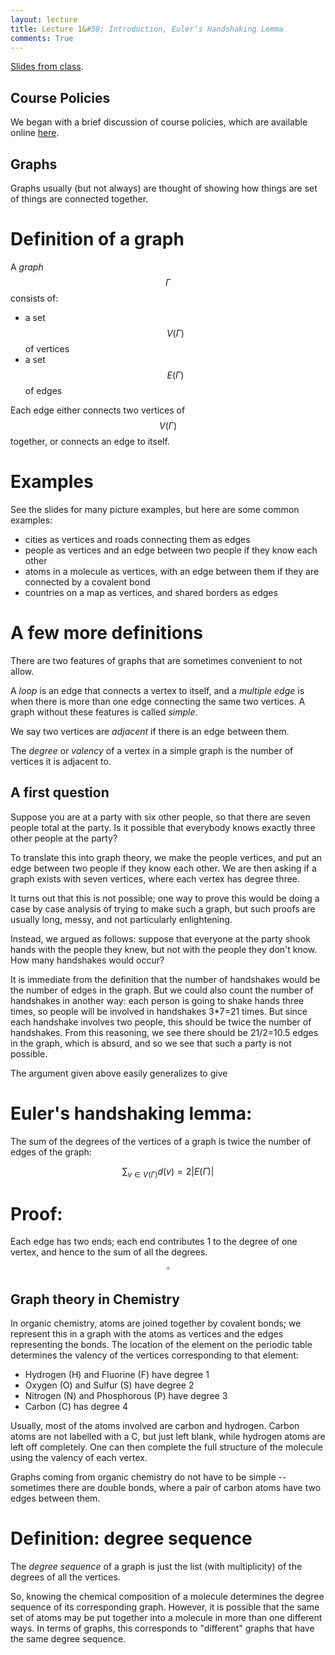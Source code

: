 ```yaml
---
layout: lecture
title: Lecture 1&#58; Introduction, Euler's Handshaking Lemma
comments: True
---
```

[Slides from class](/MAS341-Graph-Theory/Slides/Lecture1.html).


Course Policies
---

We began with a brief discussion of course policies, which are available online <a href="/MAS341-Graph-Theory/Policies/">here</a>.  


Graphs
---

Graphs usually (but not always) are thought of showing how things are set of things are connected together.

Definition of a graph
===

A *graph* $$\Gamma$$ consists of: 

- a set $$V(\Gamma)$$ of vertices 
- a set $$E(\Gamma)$$ of edges 

Each edge either connects two vertices of $$V(\Gamma)$$ together, or connects an edge to itself.

Examples
===

See the slides for many picture examples, but here are some common examples:

-  cities as vertices and roads connecting them as edges
- people as vertices and an edge between two people if they know each other
- atoms in a molecule as vertices, with an edge between them if they are connected by a covalent bond
- countries on a map as vertices, and shared borders as edges


A few more definitions
===

There are two features of graphs that are sometimes convenient to not allow.  

A *loop* is an edge that connects a vertex to itself, and a *multiple edge* is when there is more than one edge connecting the same two vertices.  A graph without these features is called *simple*.  

We say two vertices are *adjacent* if there is an edge between them.

The *degree* or *valency* of a vertex in a simple graph is the number of vertices it is adjacent to.

A first question
----

Suppose you are at a party with six other people, so that there are seven people total at the party.  Is it possible that everybody knows exactly three other people at the party?

To translate this into graph theory, we make the people vertices, and put an edge between two people if they know each other.  We are then asking if a graph exists with seven vertices, where each vertex has degree three.

It turns out that this is not possible; one way to prove this would be doing a case by case analysis of trying to make such a graph, but such proofs are usually long, messy, and not particularly enlightening.  

Instead, we argued as follows: suppose that everyone at the party shook hands with the people they knew, but not with the people they don't know.  How many handshakes would occur?

It is immediate from the definition that the number of handshakes would be the number of edges in the graph.  But we could also count the number of handshakes in another way: each person is going to shake hands three times, so people will be involved in handshakes 3*7=21 times.  But since each handshake involves two people, this should be twice the number of handshakes.  From this reasoning, we see there should be 21/2=10.5 edges in the graph, which is absurd, and so we see that such a party is not possible.

The argument given above easily generalizes to give

Euler's handshaking lemma:
====
The sum of the degrees of the vertices of a graph is twice the number of edges of the graph:

$$\sum_{v\in V(\Gamma)}d(v)=2|E(\Gamma)|$$

Proof:
===
Each edge has two ends; each end contributes 1 to the degree of one vertex, and hence to the sum of all the degrees.  $$\square$$

Graph theory in Chemistry
----

In organic chemistry, atoms are joined together by covalent bonds; we represent this in a graph with the atoms as vertices and the edges representing the bonds.  The location of the element on the periodic table determines the valency of the vertices corresponding to that element:
 
- Hydrogen (H) and Fluorine (F) have degree 1
- Oxygen (O) and Sulfur (S) have degree 2 
- Nitrogen (N) and Phosphorous (P) have degree 3 
- Carbon (C) has degree 4 

Usually, most of the atoms involved are carbon and hydrogen.  Carbon atoms are not labelled with a C, but just left blank, while hydrogen atoms are left off completely.  One can then complete the full structure of the molecule using the valency of each vertex.

Graphs coming from organic chemistry do not have to be simple -- sometimes there are double bonds, where a pair of carbon atoms have two edges between them.

Definition: degree sequence
====
The *degree sequence* of a graph is just the list (with multiplicity) of the degrees of all the vertices.  

So, knowing the chemical composition of a molecule determines the degree sequence of its corresponding graph.  However, it is possible that the same set of atoms may be put together into a molecule in more than one different ways.  In terms of graphs, this corresponds to "different" graphs that have the same degree sequence.